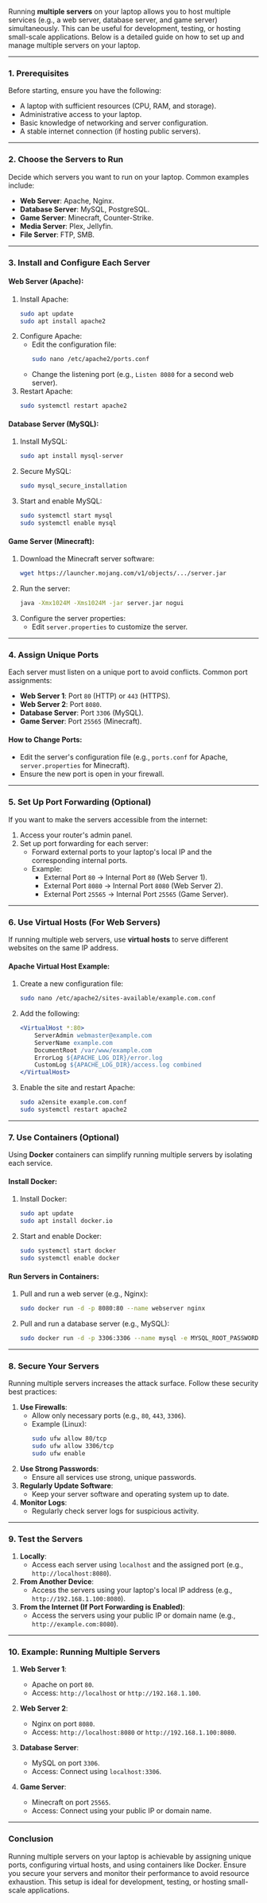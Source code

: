 Running **multiple servers** on your laptop allows you to host multiple services (e.g., a web server, database server, and game server) simultaneously. This can be useful for development, testing, or hosting small-scale applications. Below is a detailed guide on how to set up and manage multiple servers on your laptop.

---

### **1. Prerequisites**

Before starting, ensure you have the following:

- A laptop with sufficient resources (CPU, RAM, and storage).
- Administrative access to your laptop.
- Basic knowledge of networking and server configuration.
- A stable internet connection (if hosting public servers).

---

### **2. Choose the Servers to Run**

Decide which servers you want to run on your laptop. Common examples include:

- **Web Server**: Apache, Nginx.
- **Database Server**: MySQL, PostgreSQL.
- **Game Server**: Minecraft, Counter-Strike.
- **Media Server**: Plex, Jellyfin.
- **File Server**: FTP, SMB.

---

### **3. Install and Configure Each Server**

#### **Web Server (Apache)**:

1. Install Apache:
   ```bash
   sudo apt update
   sudo apt install apache2
   ```
2. Configure Apache:
   - Edit the configuration file:
     ```bash
     sudo nano /etc/apache2/ports.conf
     ```
   - Change the listening port (e.g., `Listen 8080` for a second web server).
3. Restart Apache:
   ```bash
   sudo systemctl restart apache2
   ```

#### **Database Server (MySQL)**:

1. Install MySQL:
   ```bash
   sudo apt install mysql-server
   ```
2. Secure MySQL:
   ```bash
   sudo mysql_secure_installation
   ```
3. Start and enable MySQL:
   ```bash
   sudo systemctl start mysql
   sudo systemctl enable mysql
   ```

#### **Game Server (Minecraft)**:

1. Download the Minecraft server software:
   ```bash
   wget https://launcher.mojang.com/v1/objects/.../server.jar
   ```
2. Run the server:
   ```bash
   java -Xmx1024M -Xms1024M -jar server.jar nogui
   ```
3. Configure the server properties:
   - Edit `server.properties` to customize the server.

---

### **4. Assign Unique Ports**

Each server must listen on a unique port to avoid conflicts. Common port assignments:

- **Web Server 1**: Port `80` (HTTP) or `443` (HTTPS).
- **Web Server 2**: Port `8080`.
- **Database Server**: Port `3306` (MySQL).
- **Game Server**: Port `25565` (Minecraft).

#### **How to Change Ports**:

- Edit the server's configuration file (e.g., `ports.conf` for Apache, `server.properties` for Minecraft).
- Ensure the new port is open in your firewall.

---

### **5. Set Up Port Forwarding (Optional)**

If you want to make the servers accessible from the internet:

1. Access your router's admin panel.
2. Set up port forwarding for each server:
   - Forward external ports to your laptop's local IP and the corresponding internal ports.
   - Example:
     - External Port `80` → Internal Port `80` (Web Server 1).
     - External Port `8080` → Internal Port `8080` (Web Server 2).
     - External Port `25565` → Internal Port `25565` (Game Server).

---

### **6. Use Virtual Hosts (For Web Servers)**

If running multiple web servers, use **virtual hosts** to serve different websites on the same IP address.

#### **Apache Virtual Host Example**:

1. Create a new configuration file:
   ```bash
   sudo nano /etc/apache2/sites-available/example.com.conf
   ```
2. Add the following:
   ```apache
   <VirtualHost *:80>
       ServerAdmin webmaster@example.com
       ServerName example.com
       DocumentRoot /var/www/example.com
       ErrorLog ${APACHE_LOG_DIR}/error.log
       CustomLog ${APACHE_LOG_DIR}/access.log combined
   </VirtualHost>
   ```
3. Enable the site and restart Apache:
   ```bash
   sudo a2ensite example.com.conf
   sudo systemctl restart apache2
   ```

---

### **7. Use Containers (Optional)**

Using **Docker** containers can simplify running multiple servers by isolating each service.

#### **Install Docker**:

1. Install Docker:
   ```bash
   sudo apt update
   sudo apt install docker.io
   ```
2. Start and enable Docker:
   ```bash
   sudo systemctl start docker
   sudo systemctl enable docker
   ```

#### **Run Servers in Containers**:

1. Pull and run a web server (e.g., Nginx):
   ```bash
   sudo docker run -d -p 8080:80 --name webserver nginx
   ```
2. Pull and run a database server (e.g., MySQL):
   ```bash
   sudo docker run -d -p 3306:3306 --name mysql -e MYSQL_ROOT_PASSWORD=password mysql
   ```

---

### **8. Secure Your Servers**

Running multiple servers increases the attack surface. Follow these security best practices:

1. **Use Firewalls**:
   - Allow only necessary ports (e.g., `80`, `443`, `3306`).
   - Example (Linux):
     ```bash
     sudo ufw allow 80/tcp
     sudo ufw allow 3306/tcp
     sudo ufw enable
     ```
2. **Use Strong Passwords**:
   - Ensure all services use strong, unique passwords.
3. **Regularly Update Software**:
   - Keep your server software and operating system up to date.
4. **Monitor Logs**:
   - Regularly check server logs for suspicious activity.

---

### **9. Test the Servers**

1. **Locally**:
   - Access each server using `localhost` and the assigned port (e.g., `http://localhost:8080`).
2. **From Another Device**:
   - Access the servers using your laptop's local IP address (e.g., `http://192.168.1.100:8080`).
3. **From the Internet (If Port Forwarding is Enabled)**:
   - Access the servers using your public IP or domain name (e.g., `http://example.com:8080`).

---

### **10. Example: Running Multiple Servers**

1. **Web Server 1**:

   - Apache on port `80`.
   - Access: `http://localhost` or `http://192.168.1.100`.

2. **Web Server 2**:

   - Nginx on port `8080`.
   - Access: `http://localhost:8080` or `http://192.168.1.100:8080`.

3. **Database Server**:

   - MySQL on port `3306`.
   - Access: Connect using `localhost:3306`.

4. **Game Server**:
   - Minecraft on port `25565`.
   - Access: Connect using your public IP or domain name.

---

### **Conclusion**

Running multiple servers on your laptop is achievable by assigning unique ports, configuring virtual hosts, and using containers like Docker. Ensure you secure your servers and monitor their performance to avoid resource exhaustion. This setup is ideal for development, testing, or hosting small-scale applications.
